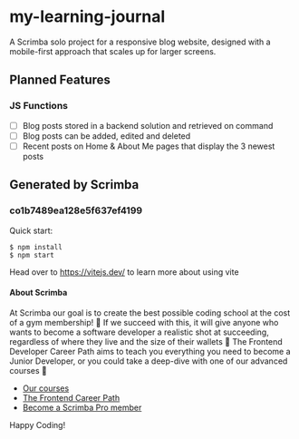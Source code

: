 # my-learning-journal
A Scrimba solo project for a responsive blog website, designed with a mobile-first approach that scales up for larger screens.

## Planned Features

### JS Functions
- [ ] Blog posts stored in a backend solution and retrieved on command
- [ ] Blog posts can be added, edited and deleted
- [ ] Recent posts on Home & About Me pages that display the 3 newest posts

## Generated by Scrimba

### co1b7489ea128e5f637ef4199

Quick start:

```
$ npm install
$ npm start
````

Head over to https://vitejs.dev/ to learn more about using vite

#### About Scrimba

At Scrimba our goal is to create the best possible coding school at the cost of a gym membership! 💜
If we succeed with this, it will give anyone who wants to become a software developer a realistic shot at succeeding, regardless of where they live and the size of their wallets 🎉
The Frontend Developer Career Path aims to teach you everything you need to become a Junior Developer, or you could take a deep-dive with one of our advanced courses 🚀

- [Our courses](https://scrimba.com/allcourses)
- [The Frontend Career Path](https://scrimba.com/learn/frontend)
- [Become a Scrimba Pro member](https://scrimba.com/pricing)

Happy Coding!
